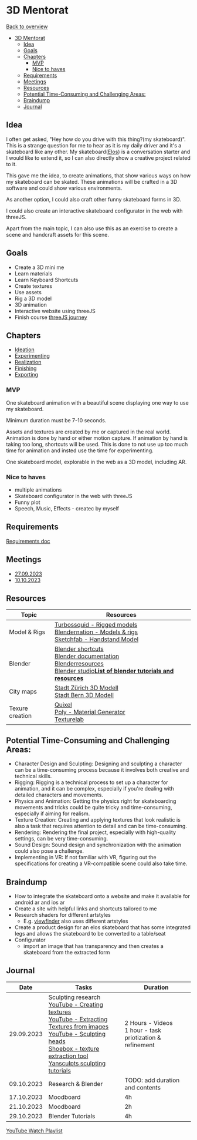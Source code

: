 # 3D Mentorat

[Back to overview](/studiesstart/)

- [3D Mentorat](#3d-mentorat)
  - [Idea](#idea)
  - [Goals](#goals)
  - [Chapters](#chapters)
    - [MVP](#mvp)
    - [Nice to haves](#nice-to-haves)
  - [Requirements](#requirements)
  - [Meetings](#meetings)
  - [Resources](#resources)
  - [Potential Time-Consuming and Challenging Areas:](#potential-time-consuming-and-challenging-areas)
  - [Braindump](#braindump)
  - [Journal](#journal)


## Idea

I often get asked, "Hey how do you drive with this thing?(my skateboard)". This is a strange question for me to hear as it is my daily driver and it's a skateboard like any other. My skateboard([Elos](https://elosskateboards.com/)) is a conversation starter and I would like to extend it, so I can also directly show a creative project related to it.

This gave me the idea, to create animations, that show various ways on how my skateboard can be skated. These animations will be crafted in a 3D software and could show various environments.

As another option, I could also craft other funny skateboard forms in 3D.

I could also create an interactive skateboard configurator in the web with threeJS.

Apart from the main topic, I can also use this as an exercise to create a scene and handcraft assets for this scene.

## Goals

- Create a 3D mini me
- Learn materials
- Learn Keyboard Shortcuts
- Create textures
- Use assets
- Rig a 3D model
- 3D animation
- Interactive website using threeJS
- Finish course [threeJS journey](https://threejs-journey.com/)

## Chapters

- [Ideation](chapters/ideation)
- [Experimenting](chapters/experimenting)
- [Realization](chapters/realization)
- [Finishing](chapters/finishing)
- [Exporting](chapters/exporting)

### MVP

One skateboard animation with a beautiful scene displaying one way to use my skateboard.

Minimum duration must be 7-10 seconds.

Assets and textures are created by me or captured in the real world. Animation is done by hand or either motion capture. If animation by hand is taking too long, shortcuts will be used. This is done to not use up too much time for animation and insted use the time for experimenting.

One skateboard model, explorable in the web as a 3D model, including AR.

### Nice to haves

- multiple animations
- Skateboard configurator in the web with threeJS
- Funny plot
- Speech, Music, Effects - createc by myself

## Requirements

[Requirements doc](M3D_01-03_Merkblatt_Richtlinien.pdf)

## Meetings

- [27.09.2023](meetings/2023-09-27)
- [10.10.2023](meetings/2023-10-10)

## Resources

| Topic           | Resources                                                                                                                                                                                                                                                                                                          |
| --------------- | ------------------------------------------------------------------------------------------------------------------------------------------------------------------------------------------------------------------------------------------------------------------------------------------------------------------ |
| Model & Rigs    | [Turbossquid - Rigged models](https://www.turbosquid.com/de/rigged-models)<br>[Blendernation - Models & rigs](https://www.blendernation.com/category/art/free-blender-models/)<br>[Sketchfab - Handstand Model](https://sketchfab.com/3d-models/handstand-push-up-start-loop-end-345d8e36ec084cd3a5f830581ae16bcf) |
| Blender         | [Blender shortcuts](/help/blender)<br>[Blender documentation](https://docs.blender.org/manual/en/latest/)<br>[Blenderresources](https://blenderresources.com/)<br>[Blender studio](https://blenderresources.com/)<b>[List of blender tutorials and resources](https://github.com/agmmnn/awesome-blender)           |
| City maps       | [Stadt Zürich 3D Modell](https://www.stadt-zuerich.ch/ted/de/index/geoz/plan-und-datenbezug/3d-stadtmodell.html)<br>[Stadt Bern 3D Modell](https://map.bern.ch/3d-stadtmodell/)                                                                                                                                    |
| Texure creation | [Quixel](https://quixel.com/mixer)<br>[Poly - Material Generator](https://poly.cam/material-generator)<br>[Texturelab](https://www.texturelab.io/)                                                                                                                                                                 |



## Potential Time-Consuming and Challenging Areas:

- Character Design and Sculpting: Designing and sculpting a character can be a time-consuming process because it involves both creative and technical skills.
- Rigging: Rigging is a technical process to set up a character for animation, and it can be complex, especially if you're dealing with detailed characters and movements.
- Physics and Animation: Getting the physics right for skateboarding movements and tricks could be quite tricky and time-consuming, especially if aiming for realism.
- Texture Creation: Creating and applying textures that look realistic is also a task that requires attention to detail and can be time-consuming.
- Rendering: Rendering the final project, especially with high-quality settings, can be very time-consuming.
- Sound Design: Sound design and synchronization with the animation could also pose a challenge.
- Implementing in VR: If not familiar with VR, figuring out the specifications for creating a VR-compatible scene could also take time.

## Braindump

- How to integrate the skateboard onto a website and make it available for android ar and ios ar
- Create a site with helpful links and shortcuts tailored to me
- Research shaders for different artstyles
  - E.g. [viewfinder](https://store.steampowered.com/app/1382070/Viewfinder/) also uses different artstyles
- Create a product design for an elos skateboard that has some integrated legs and allows the skateboard to be converted to a table/seat
- Configurator
  - import an image that has transparency and then creates a skateboard from the extracted form

## Journal

| Date       | Tasks                                                                                                                                                                                                                                                                                                                                                                                                 | Duration                                                    |
| ---------- | ----------------------------------------------------------------------------------------------------------------------------------------------------------------------------------------------------------------------------------------------------------------------------------------------------------------------------------------------------------------------------------------------------- | ----------------------------------------------------------- |
| 29.09.2023 | Sculpting research<br>[YouTube - Creating textures](https://youtu.be/F7Pt-SOnJ5U)<br>[YouTube - Extracting Textures from images](https://www.youtube.com/watch?v=Aj006df-boI)<br>[YouTube - Sculpting heads](https://www.youtube.com/watch?v=sYKpwDCfQpA)<br>[Shoebox - texture extraction tool](https://renderhjs.net/shoebox/)<br>[Yansculpts sculpting tutorials](https://yansculpts.gumroad.com/) | 2 Hours - Videos<br>1 hour - task priotization & refinement |
| 09.10.2023 | Research & Blender                                                                                                                                                                                                                                                                                                                                                                                    | TODO: add duration and contents                             |
| 17.10.2023 | Moodboard                                                                                                                                                                                                                                                                                                                                                                                             | 4h                                                          |
| 21.10.2023 | Moodboard                                                                                                                                                                                                                                                                                                                                                                                             | 2h                                                          |
| 29.10.2023 | Blender Tutorials                                                                                                                                                                                                                                                                                                                                                                                     | 4h                                                          |

[YouTube Watch Playlist](https://youtube.com/playlist?list=PLvk9IwqLryOs5VjqZO0WnL5syT6f7Iazh&si=nRGqpOGJbyLrCqqE)